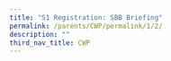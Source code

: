 ```yaml
---
title: "S1 Registration: SBB Briefing"
permalink: /parents/CWP/permalink/1/2/
description: ""
third_nav_title: CWP
---
```


